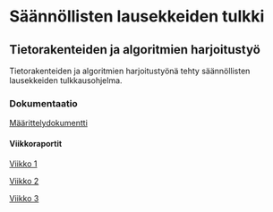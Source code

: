 # Säännöllisten lausekkeiden tulkki
## Tietorakenteiden ja algoritmien harjoitustyö

Tietorakenteiden ja algoritmien harjoitustyönä tehty säännöllisten lausekkeiden tulkkausohjelma.


### Dokumentaatio
[Määrittelydokumentti](https://github.com/tuomoart/regex-tulkki/blob/master/Dokumentaatio/Maarittelydokumentti.md)


#### Viikkoraportit
[Viikko 1](https://github.com/tuomoart/regex-tulkki/blob/master/Dokumentaatio/Viikkoraportti%201.md)

[Viikko 2](https://github.com/tuomoart/regex-tulkki/blob/master/Dokumentaatio/Viikkoraportti%202.md)

[Viikko 3](https://github.com/tuomoart/regex-tulkki/blob/master/Dokumentaatio/Viikkoraportti%203.md)
